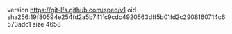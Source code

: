 version https://git-lfs.github.com/spec/v1
oid sha256:19f80594e254fd2a5b741fc9cdc4920563dff5b01fd2c2908160714c6573adc1
size 4658
